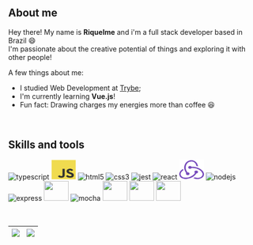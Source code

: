 ## About me

Hey there! My name is **Riquelme** and i'm a full stack developer based in Brazil :smile: <br/>
I'm passionate about the creative potential of things and exploring it with other people!

A few things about me:
- I studied Web Development at [Trybe](https://www.betrybe.com/);
- I'm currently learning **Vue.js**!
- Fun fact: Drawing charges my energies more than coffee :laughing:

<br/>

## Skills and tools
<div align="left">
   <img src="https://cdn.jsdelivr.net/gh/devicons/devicon/icons/typescript/typescript-original.svg" alt="typescript" width="50" height="40"/>
   <img src="https://raw.githubusercontent.com/devicons/devicon/master/icons/javascript/javascript-original.svg" width="50" height="40" />
   <img src="https://cdn.jsdelivr.net/gh/devicons/devicon/icons/html5/html5-original.svg" alt="html5" width="50" height="40" /> 
   <img src="https://cdn.jsdelivr.net/gh/devicons/devicon/icons/css3/css3-original.svg" alt="css3" width="50" height="40" />
   <img src="https://www.vectorlogo.zone/logos/jestjsio/jestjsio-icon.svg" alt="jest" width="50" height="40" /> 
   <img src="https://cdn.jsdelivr.net/gh/devicons/devicon/icons/react/react-original.svg" alt="react" width="50" height="40" /> 
   <img src="https://raw.githubusercontent.com/devicons/devicon/master/icons/redux/redux-original.svg" alt="redux" width="50" height="40" /> 
   <img src="https://cdn.jsdelivr.net/gh/devicons/devicon/icons/nodejs/nodejs-original.svg" alt="nodejs" width="50" height="40" /> 
   <img src="https://cdn.jsdelivr.net/gh/devicons/devicon/icons/express/express-original.svg" alt="express" width="50" height="40" />
   <img src="https://cdn.jsdelivr.net/gh/devicons/devicon/icons/mysql/mysql-original.svg" width="50" height="40" />
   <img src="https://www.vectorlogo.zone/logos/mochajs/mochajs-icon.svg" alt="mocha" width="50" height="40" /> 
   <img src="https://cdn.jsdelivr.net/gh/devicons/devicon/icons/linux/linux-original.svg" width="50" height="40" />
   <img src="https://cdn.jsdelivr.net/gh/devicons/devicon/icons/docker/docker-plain.svg" width="50" height="40" />
   <img src="https://cdn.jsdelivr.net/gh/devicons/devicon/icons/git/git-plain.svg" width="50" height="40" />
</div>

<br>
<br>

| <img height="180em" align="center" src="https://github-readme-stats.vercel.app/api?username=riquelmebandeira&count_private=true&show_icons=true&include_all_commits=true&hide_border=true"/> | <img height="180em" align="center" src="https://github-readme-stats.vercel.app/api/top-langs/?username=riquelmebandeira&layout=compact&hide_border=true" /> |
| ------------- | ------------- |
